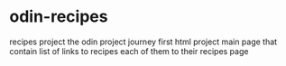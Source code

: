 # odin-recipes
recipes project 
the odin project journey first html project
main page that contain list of links to recipes each of them to their recipes page